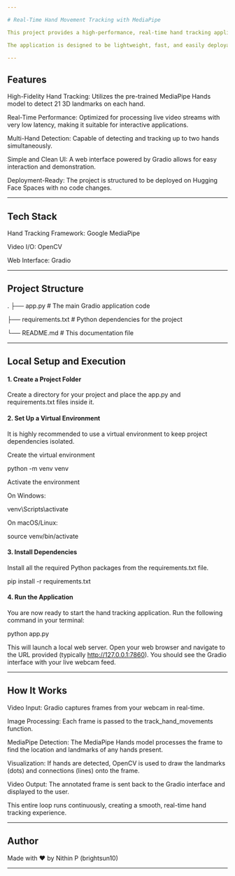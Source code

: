 ```yaml
---

# Real-Time Hand Movement Tracking with MediaPipe

This project provides a high-performance, real-time hand tracking application that runs on a live webcam feed. It is built using Google's MediaPipe framework for its speed and accuracy, and it features an interactive web interface created with Gradio.

The application is designed to be lightweight, fast, and easily deployable to platforms like Hugging Face Spaces.

---
```


## Features

High-Fidelity Hand Tracking: Utilizes the pre-trained MediaPipe Hands model to detect 21 3D landmarks on each hand.

Real-Time Performance: Optimized for processing live video streams with very low latency, making it suitable for interactive applications.

Multi-Hand Detection: Capable of detecting and tracking up to two hands simultaneously.

Simple and Clean UI: A web interface powered by Gradio allows for easy interaction and demonstration.

Deployment-Ready: The project is structured to be deployed on Hugging Face Spaces with no code changes.

---

## Tech Stack
Hand Tracking Framework: Google MediaPipe

Video I/O: OpenCV

Web Interface: Gradio

---

## Project Structure
.
├── app.py              # The main Gradio application code

├── requirements.txt    # Python dependencies for the project

└── README.md           # This documentation file

---

## Local Setup and Execution

#### 1. Create a Project Folder

Create a directory for your project and place the app.py and requirements.txt files inside it.

#### 2. Set Up a Virtual Environment

It is highly recommended to use a virtual environment to keep project dependencies isolated.

Create the virtual environment

python -m venv venv

Activate the environment

On Windows:

venv\Scripts\activate

On macOS/Linux:

source venv/bin/activate

#### 3. Install Dependencies

Install all the required Python packages from the requirements.txt file.

pip install -r requirements.txt

#### 4. Run the Application

You are now ready to start the hand tracking application. Run the following command in your terminal:

python app.py

This will launch a local web server. Open your web browser and navigate to the URL provided (typically http://127.0.0.1:7860). You should see the Gradio interface with your live webcam feed.

---

## How It Works

Video Input: Gradio captures frames from your webcam in real-time.

Image Processing: Each frame is passed to the track_hand_movements function.

MediaPipe Detection: The MediaPipe Hands model processes the frame to find the location and landmarks of any hands present.

Visualization: If hands are detected, OpenCV is used to draw the landmarks (dots) and connections (lines) onto the frame.

Video Output: The annotated frame is sent back to the Gradio interface and displayed to the user.

This entire loop runs continuously, creating a smooth, real-time hand tracking experience.

---

## Author

Made with ❤️ by Nithin P (brightsun10)

---
